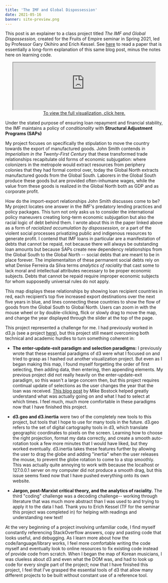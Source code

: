 ```yaml
---
title: 'The IMF and Global Dispossession'
date: 2021-05-16
banner: site-preview.png
---
```


This post is an explainer to a class project titled _The IMF
and Global Dispossession,_ created for the Fruits of Empire
seminar in Spring 2021, led by Professor Gary Okihiro and
Erich Kessel. See
[here](https://github.com/18kimn/imf_loans/raw/main/text/paper.pdf)
to read a paper that is essentially a long-form explanation
of this same blog post, minus the notes here on learning
code.

<p align="center">
  <iframe src="https://imfdispossession.info" width="90%" height={800}>
  </iframe>
  <br />
  <a href="https://imfdispossession.info"> To view the full visualization, click here.</a>
</p>

Under the stated purpose of ensuring loan repayment and
financial stability, the IMF maintains a policy of
_conditionality_ with **Structural Adjustment Programs
(SAPs)**

My project focuses on specifically the stipulation to move
the country towards the export of manufactured goods. John
Smith contends in _Imperialism in the Twenty-First Century_
that these transformed trade relationships recapitulate old
forms of economic subjugation: where colonizers in the
metropole would extract resources from periphery colonies
that they had formal control over, today the Global North
extracts manufactured goods from the Global South. Laborers
in the Global South produce these goods but are provided
often-inhumane wages, while the value from these goods is
realized in the Global North both as GDP and as corporate
profit.

How do the import-export relationships John Smith discusses
come to be? My project locates one answer in the IMF's
predatory lending practices and policy packages. This turn
not only asks us to consider the international policy
maneuvers creating long-term economic subjugation but also
the racial logic of debt behind them. I wrote about this in
the paper linked above as a form of _racialized accumulation
by dispossession,_ or a part of the violent social processes
privatizing public and indigenous resources to generate
profit. I contend that IMF loans in particular are a
manifestation of debts that cannot be repaid, not because
there will always be outstanding loan amounts but because
SAPs create new dependency relationships from the Global
South to the Global North -- social debts that are meant to
be in place forever. The implementaiton of these permanent
social debts rely on what Denise Ferreira da Silva terms
_analytics of raciality_ that cast some to lack moral and
intellectual attributes necessary to be proper economic
subjects. Debts that cannot be repaid require improper
economic subjects for whom supposedly universal rules do not
apply.

This map displays these relationships by showing loan
recipient countries in red, each recipient’s top five
increased export destinations over the next five years in
blue, and lines connecting these countries to show the flow
of goods from the Global South to Global North. Users can
zoom in with the mouse wheel or by double-clicking, flick or
slowly drag to move the map, and change the year displayed
through the slider at the top of the page.

This project represented a challenge for me. I had
previously worked in d3.js (see a project
[here](korean-music-map.info)), but this project still meant
overcoming both technical and academic hurdles to turn
something coherent in:

- **The enter-update-exit paradigm and selection
  paradigms:** I previously wrote that these essential
  paradigms of d3 were what I focused on and tried to grasp
  as I hashed out another visualization project. But even as
  I began making this map, I found myself forgetting the
  order of first selecting, then adding data, then entering,
  then appending elements. My previous project did not
  really heavily on the enter-update-exit paradigm, so this
  wasn't a large concern then, but this project requires
  continual update of selections as the user changes the
  year that the loan was received.
  [This blog post](https://bost.ocks.org/mike/selection/) by
  Mike Bostock helped greatly understand what was actually
  going on and what I had to select at which times. I feel
  much, much more comfortable in these paradigms now that I
  have finished this project.

- **d3.geo and d3.inertia** were two of the completely new
  tools to this project, but tools that I hope to use for
  many tools in the future. d3.geo refers to the set of
  digital cartography tools in d3, which translate
  geographic coordinates to pixels on the screen. Learning
  how to choose the right projection, format my data
  correctly, and create a smooth auto-rotation took a few
  more minutes that I would have liked, but they worked
  eventually. d3.inertia takes these features further by
  allowing the user to drag the globe and adding "inertia"
  when the user releases the mouse, to prevent the globe
  rotation to come to a stop smoothly. This was actually
  quite annoying to work with because the localhost or
  127.0.0.1 server on my computer did not produce a smooth
  drag, but this issue seems fixed now that I have pushed
  everything onto its own website.

- **Jargon, post-Marxist critical theory, and the analytics
  of raciality.** The third "coding" challenge was a
  decoding challenge-- working through literature that was
  much more abstract than I was used to and trying to apply
  it to the data I had. Thank you to Erich Kessel (TF for
  the seminar this project was completed in) for helping
  with readings and understanding new text!

At the very beginning of a project involving unfamiliar
code, I find myself constantly referencing StackOverflow
answers, copy and pasting code that looks useful, and
debugging. As I learn more about how the
code/language/library works, I feel more comfortable writing
the code myself and eventually look to online resources to
fix existing code instead of provide code from scratch. When
I began the map of Korean musicians, I was clueless about d3
and even what the DOM was, and had to look up code for every
single part of the project; now that I have finished this
project, I feel that I've grasped the essential tools of d3
that allow many different projects to be built without
constant use of a reference tool.
